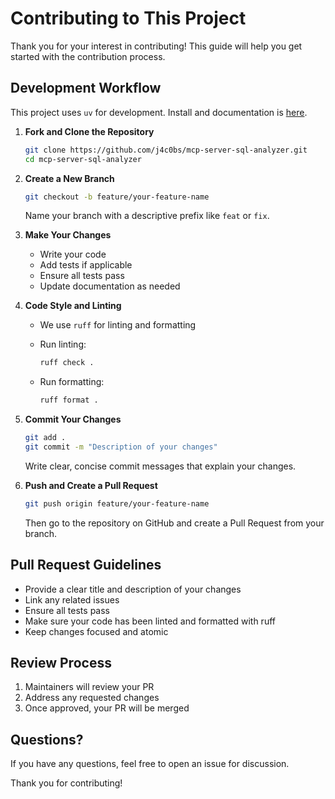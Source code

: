 # Contributing to This Project

Thank you for your interest in contributing! This guide will help you get started with the contribution process.

## Development Workflow

This project uses `uv` for development. Install and documentation is [here](https://docs.astral.sh/uv/getting-started/installation/).

1. **Fork and Clone the Repository**

   ```bash
   git clone https://github.com/j4c0bs/mcp-server-sql-analyzer.git
   cd mcp-server-sql-analyzer
   ```

2. **Create a New Branch**

   ```bash
   git checkout -b feature/your-feature-name
   ```

   Name your branch with a descriptive prefix like `feat` or `fix`.

3. **Make Your Changes**
   - Write your code
   - Add tests if applicable
   - Ensure all tests pass
   - Update documentation as needed

4. **Code Style and Linting**
   - We use `ruff` for linting and formatting
   - Run linting:

     ```bash
     ruff check .
     ```

   - Run formatting:

     ```bash
     ruff format .
     ```

5. **Commit Your Changes**

   ```bash
   git add .
   git commit -m "Description of your changes"
   ```

   Write clear, concise commit messages that explain your changes.

6. **Push and Create a Pull Request**

   ```bash
   git push origin feature/your-feature-name
   ```

   Then go to the repository on GitHub and create a Pull Request from your branch.

## Pull Request Guidelines

- Provide a clear title and description of your changes
- Link any related issues
- Ensure all tests pass
- Make sure your code has been linted and formatted with ruff
- Keep changes focused and atomic

## Review Process

1. Maintainers will review your PR
2. Address any requested changes
3. Once approved, your PR will be merged

## Questions?

If you have any questions, feel free to open an issue for discussion.

Thank you for contributing!
